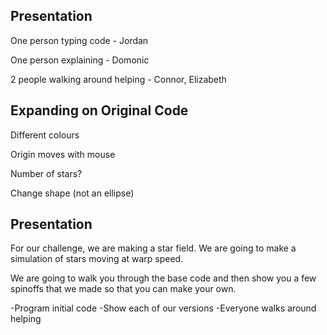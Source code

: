 ## Presentation
One person typing code - Jordan

One person explaining - Domonic

2 people walking around helping - Connor, Elizabeth

## Expanding on Original Code
Different colours

Origin moves with mouse

Number of stars?

Change shape (not an ellipse)



## Presentation
  For our challenge, we are making a star field. We are going to make a simulation of stars moving at warp speed.

  We are going to walk you through the base code and then show you a few spinoffs that we made so that you can make your own.

  -Program initial code
  -Show each of our versions
  -Everyone walks around helping
